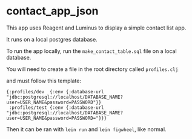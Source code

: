 # contact_app_json

This app uses Reagent and Luminus to display a simple contact list app.

It runs on a local postgres database.

To run the app locally, run the `make_contact_table.sql` file on a local database.

You will need to create a file in the root directory called `profiles.clj`

and must follow this template:

```
{:profiles/dev  {:env {:database-url "jdbc:postgresql://localhost/DATABASE_NAME?user=USER_NAME&password=PASSWORD"}}
 :profiles/test {:env {:database-url "jdbc:postgresql://localhost/DATABASE_NAME?user=USER_NAME&password=PASSWORD="}}}
```

Then it can be ran with `lein run` and `lein figwheel`, like normal.



